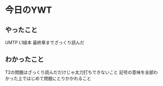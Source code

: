 # 今日のYWT

## やったこと

UMTP L1緑本 最終章までざっくり読んだ

## わかったこと

T2の問題はざっくり読んだだけじゃ太刀打ちできないこと
記号の意味を全部わかった上ではじめて問題にとりかかれること
